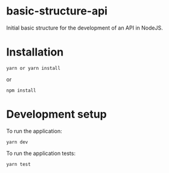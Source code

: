 # basic-structure-api
Initial basic structure for the development of an API in NodeJS.
# Installation
```
yarn or yarn install
```
or
```
npm install
```
# Development setup
To run the application:
```
yarn dev
```
To run the application tests:
```
yarn test
```
